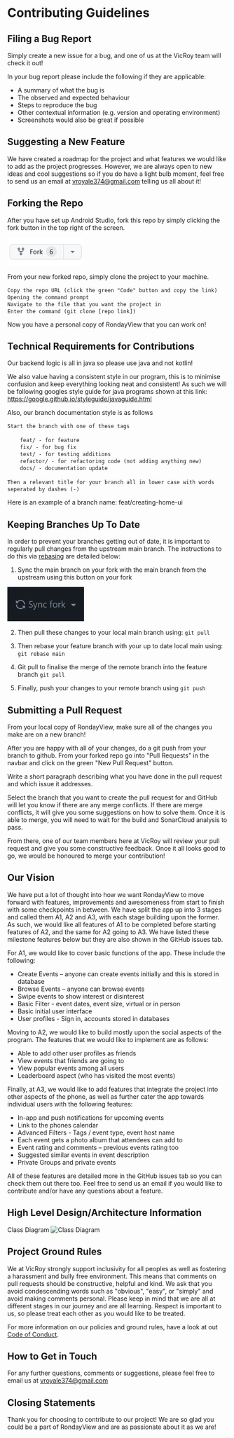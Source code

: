 # Contributing Guidelines

## Filing a Bug Report

Simply create a new issue for a bug, and one of us at the VicRoy team will check it out!

In your bug report please include the following if they are applicable:
* A summary of what the bug is
* The observed and expected behaviour
* Steps to reproduce the bug
* Other contextual information (e.g. version and operating environment)
* Screenshots would also be great if possible

## Suggesting a New Feature

We have created a roadmap for the project and what features we would like to add as the project progresses. However, we are always open to new ideas and cool 
suggestions so if you do have a light bulb moment, feel free to send us an email at vroyale374@gmail.com telling us all about it!

## Forking the Repo

After you have set up Android Studio, fork this repo by simply clicking the fork button in the top right of the screen.

![Fork Repo button](docImages/image.png)

From your new forked repo, simply clone the project to your machine.

    Copy the repo URL (click the green "Code" button and copy the link)
    Opening the command prompt
    Navigate to the file that you want the project in
    Enter the command (git clone [repo link])

Now you have a personal copy of RondayView that you can work on!

## Technical Requirements for Contributions

Our backend logic is all in java so please use java and not kotlin!

We also value having a consistent style in our program, this is to minimise confusion and keep everything looking neat and consistent! As such we will be following
googles style guide for java programs shown at this link: https://google.github.io/styleguide/javaguide.html

Also, our branch documentation style is as follows

    Start the branch with one of these tags 

        feat/ - for feature
        fix/ - for bug fix
        test/ - for testing additions
        refactor/ - for refactoring code (not adding anything new)
        docs/ - documentation update

    Then a relevant title for your branch all in lower case with words seperated by dashes (-)

Here is an example of a branch name: feat/creating-home-ui

## Keeping Branches Up To Date

In order to prevent your branches getting out of date, it is important to regularly pull changes from the upstream main branch. The instructions to do this via [rebasing](https://www.atlassian.com/git/tutorials/merging-vs-rebasing) are detailed below:

1) Sync the main branch on your fork with the main branch from the upstream using this button on your fork

![Synce Fork Button](docImages/img.png)

2) Then pull these changes to your local main branch using:
`git pull`

3) Then rebase your feature branch with your up to date local main using:
`git rebase main`

4) Git pull to finalise the merge of the remote branch into the feature branch
`git pull`

5) Finally, push your changes to your remote branch using
`git push`

## Submitting a Pull Request

From your local copy of RondayView, make sure all of the changes you make are on a new branch!

After you are happy with all of your changes, do a git push from your branch to github. From your forked repo go into "Pull Requests" in the navbar and click on the green "New Pull Request" button.

Write a short paragraph describing what you have done in the pull request and which issue it addresses.

Select the branch that you want to create the pull request for and GitHub will let you know if there are any merge conflicts. If there are merge conflicts, it will give you some suggestions on how to solve them. Once it is able to merge, you will need to wait for the build and SonarCloud analysis to pass.

From there, one of our team members here at VicRoy will review your pull request and give you some constructive feedback. Once it all looks good to go, we would be honoured to merge your contribution!

## Our Vision

We have put a lot of thought into how we want RondayView to move forward with features, improvements and awesomeness from start to finish with some checkpoints 
in between. We have split the app up into 3 stages and called them A1, A2 and A3, with each stage building upon the former. As such, we would like all features
of A1 to be completed before starting features of A2, and the same for A2 going to A3. We have listed these milestone features below but they are also shown in 
the GitHub issues tab. 

For A1, we would like to cover basic functions of the app. These include the following:
* Create Events – anyone can create events initially and this is stored in database
* Browse Events – anyone can browse events
* Swipe events to show interest or disinterest
* Basic Filter - event dates, event size, virtual or in person
* Basic initial user interface
* User profiles - Sign in, accounts stored in databases

Moving to A2, we would like to build mostly upon the social aspects of the program. The features that we would like to implement are as follows:
* Able to add other user profiles as friends
* View events that friends are going to
* View popular events among all users
* Leaderboard aspect (who has visited the most events)

Finally, at A3, we would like to add features that integrate the project into other aspects of the phone, as well as further cater the app towards individual users with the following features:
* In-app and push notifications for upcoming events
* Link to the phones calendar
* Advanced Filters - Tags / event type, event host name
* Each event gets a photo album that attendees can add to
* Event rating and comments – previous events rating too
* Suggested similar events in event description
* Private Groups and private events

All of these features are detailed more in the GitHub issues tab so you can check them out there too. Feel free to send us an email if you would like to contribute and/or have any questions about a feature.

## High Level Design/Architecture Information

Class Diagram
![Class Diagram](contributingIMGS/classDiagram.png)

## Project Ground Rules

We at VicRoy strongly support inclusivity for all peoples as well as fostering a harassment and bully free environment. This means that comments on pull requests should be constructive, helpful and kind. We ask that you avoid condescending words such as "obvious", "easy", or "simply" and avoid making comments personal. Please keep in mind that we are all at different stages in our journey and are all learning. Respect is important to us, so please treat each other as you would like to be treated.

For more information on our policies and ground rules, have a look at out [Code of Conduct](CODE_OF_CONDUCT).

## How to Get in Touch

For any further questions, comments or suggestions, please feel free to email us at vroyale374@gmail.com

## Closing Statements

Thank you for choosing to contribute to our project! We are so glad you could be a part of RondayView and are as passionate about it as we are!





